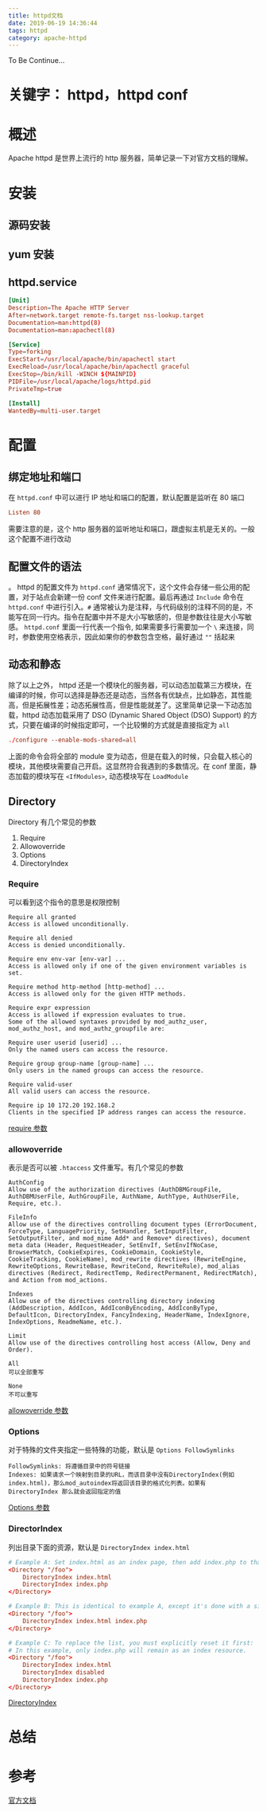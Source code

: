 ```yaml
---
title: httpd文档
date: 2019-06-19 14:36:44
tags: httpd
category: apache-httpd
---
```

To Be Continue...


# 关键字： httpd，httpd conf
# 概述
Apache httpd 是世界上流行的 http 服务器，简单记录一下对官方文档的理解。



# 安装
## 源码安装

## yum 安装

## httpd.service
```conf
[Unit]
Description=The Apache HTTP Server
After=network.target remote-fs.target nss-lookup.target
Documentation=man:httpd(8)
Documentation=man:apachectl(8)

[Service]
Type=forking
ExecStart=/usr/local/apache/bin/apachectl start
ExecReload=/usr/local/apache/bin/apachectl graceful
ExecStop=/bin/kill -WINCH ${MAINPID}
PIDFile=/usr/local/apache/logs/httpd.pid
PrivateTmp=true

[Install]
WantedBy=multi-user.target
```

# 配置
## 绑定地址和端口
在 `httpd.conf` 中可以进行 IP 地址和端口的配置，默认配置是监听在 80 端口
```conf
Listen 80
```
需要注意的是，这个 http 服务器的监听地址和端口，跟虚拟主机是无关的。一般这个配置不进行改动
## 配置文件的语法
。
httpd 的配置文件为 `httpd.conf` 通常情况下，这个文件会存储一些公用的配置，对于站点会新建一份 conf 文件来进行配置。最后再通过 `Include` 命令在 `httpd.conf` 中进行引入。`#` 通常被认为是注释，与代码级别的注释不同的是，不能写在同一行内。指令在配置中并不是大小写敏感的，但是参数往往是大小写敏感。
`httpd.conf` 里面一行代表一个指令, 如果需要多行需要加一个 `\` 来连接，同时，参数使用空格表示，因此如果你的参数包含空格，最好通过 `""` 括起来

## 动态和静态
除了以上之外， httpd 还是一个模块化的服务器，可以动态加载第三方模块，在编译的时候，你可以选择是静态还是动态，当然各有优缺点，比如静态，其性能高，但是拓展性差；动态拓展性高，但是性能就差了。这里简单记录一下动态加载，httpd 动态加载采用了 DSO (Dynamic Shared Object (DSO) Support) 的方式，只要在编译的时候指定即可，一个比较懒的方式就是直接指定为 `all`

```conf
./configure --enable-mods-shared=all
```
上面的命令会将全部的 module 变为动态，但是在载入的时候，只会载入核心的模块，其他模块需要自己开启。这显然符合我遇到的多数情况。在 conf 里面，静态加载的模块写在 `<IfModules>`, 动态模块写在 `LoadModule`

## Directory
Directory 有几个常见的参数
1. Require
2. Allowoverride
3. Options
4. DirectoryIndex


### Require
可以看到这个指令的意思是权限控制
```
Require all granted
Access is allowed unconditionally.

Require all denied
Access is denied unconditionally.

Require env env-var [env-var] ...
Access is allowed only if one of the given environment variables is set.

Require method http-method [http-method] ...
Access is allowed only for the given HTTP methods.

Require expr expression
Access is allowed if expression evaluates to true.
Some of the allowed syntaxes provided by mod_authz_user, mod_authz_host, and mod_authz_groupfile are:

Require user userid [userid] ...
Only the named users can access the resource.

Require group group-name [group-name] ...
Only users in the named groups can access the resource.

Require valid-user
All valid users can access the resource.

Require ip 10 172.20 192.168.2
Clients in the specified IP address ranges can access the resource.
```

[require 参数](https://httpd.apache.org/docs/2.4/zh-cn/mod/mod_authz_core.html#require)

### allowoverride
表示是否可以被 `.htaccess` 文件重写。有几个常见的参数
```
AuthConfig
Allow use of the authorization directives (AuthDBMGroupFile, AuthDBMUserFile, AuthGroupFile, AuthName, AuthType, AuthUserFile, Require, etc.).

FileInfo
Allow use of the directives controlling document types (ErrorDocument, ForceType, LanguagePriority, SetHandler, SetInputFilter, SetOutputFilter, and mod_mime Add* and Remove* directives), document meta data (Header, RequestHeader, SetEnvIf, SetEnvIfNoCase, BrowserMatch, CookieExpires, CookieDomain, CookieStyle, CookieTracking, CookieName), mod_rewrite directives (RewriteEngine, RewriteOptions, RewriteBase, RewriteCond, RewriteRule), mod_alias directives (Redirect, RedirectTemp, RedirectPermanent, RedirectMatch), and Action from mod_actions.

Indexes
Allow use of the directives controlling directory indexing (AddDescription, AddIcon, AddIconByEncoding, AddIconByType, DefaultIcon, DirectoryIndex, FancyIndexing, HeaderName, IndexIgnore, IndexOptions, ReadmeName, etc.).

Limit
Allow use of the directives controlling host access (Allow, Deny and Order).

All
可以全部重写

None
不可以重写
```

[allowoverride 参数](https://httpd.apache.org/docs/2.4/zh-cn/mod/core.html#allowoverride)

### Options
对于特殊的文件夹指定一些特殊的功能，默认是 `Options FollowSymlinks`
```
FollowSymlinks: 将遵循目录中的符号链接
Indexes: 如果请求一个映射到目录的URL，而该目录中没有DirectoryIndex(例如index.html)，那么mod_autoindex将返回该目录的格式化列表。如果有 DirectoryIndex 那么就会返回指定的值
```
[Options 参数](https://httpd.apache.org/docs/2.4/zh-cn/mod/core.html#Options)

### DirectorIndex
列出目录下面的资源，默认是 `DirectoryIndex index.html`
```conf
# Example A: Set index.html as an index page, then add index.php to that list as well.
<Directory "/foo">
    DirectoryIndex index.html
    DirectoryIndex index.php
</Directory>

# Example B: This is identical to example A, except it's done with a single directive.
<Directory "/foo">
    DirectoryIndex index.html index.php
</Directory>

# Example C: To replace the list, you must explicitly reset it first:
# In this example, only index.php will remain as an index resource.
<Directory "/foo">
    DirectoryIndex index.html
    DirectoryIndex disabled
    DirectoryIndex index.php
</Directory>
```
[DirectoryIndex](https://httpd.apache.org/docs/2.4/zh-cn/mod/mod_dir.html#directoryindex)
# 总结



# 参考
[官方文档](https://httpd.apache.org/docs/2.4)
